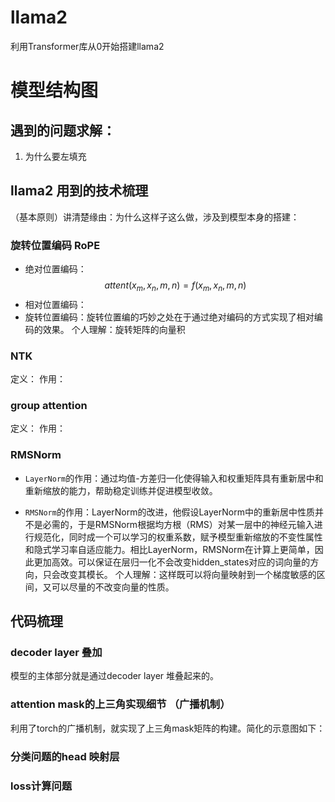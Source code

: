 <script type="text/javascript" src="http://cdn.mathjax.org/mathjax/latest/MathJax.js?config=default"></script>
# llama2
利用Transformer库从0开始搭建llama2
# 模型结构图
## 遇到的问题求解：
1. 为什么要左填充
## llama2 用到的技术梳理
（基本原则）讲清楚缘由：为什么这样子这么做，涉及到模型本身的搭建：
### 旋转位置编码 RoPE
* 绝对位置编码：$$attent(x_m, x_n, m, n) = f(x_m, x_n, m, n)$$
* 相对位置编码：
* 旋转位置编码：旋转位置编的巧妙之处在于通过绝对编码的方式实现了相对编码的效果。
个人理解：旋转矩阵的向量积
### NTK
定义：
作用：
### group attention
定义：
作用：
### RMSNorm
* ```LayerNorm```的作用：通过均值-方差归一化使得输入和权重矩阵具有重新居中和重新缩放的能力，帮助稳定训练并促进模型收敛。

* ```RMSNorm```的作用：LayerNorm的改进，他假设LayerNorm中的重新居中性质并不是必需的，于是RMSNorm根据均方根（RMS）对某一层中的神经元输入进行规范化，同时成一个可以学习的权重系数，赋予模型重新缩放的不变性属性和隐式学习率自适应能力。相比LayerNorm，RMSNorm在计算上更简单，因此更加高效。可以保证在层归一化不会改变hidden_states对应的词向量的方向，只会改变其模长。
个人理解：这样既可以将向量映射到一个梯度敏感的区间，又可以尽量的不改变向量的性质。
## 代码梳理
### decoder layer 叠加
模型的主体部分就是通过decoder layer 堆叠起来的。
### attention mask的上三角实现细节 （广播机制）
利用了torch的广播机制，就实现了上三角mask矩阵的构建。简化的示意图如下：

### 分类问题的head 映射层

### loss计算问题
